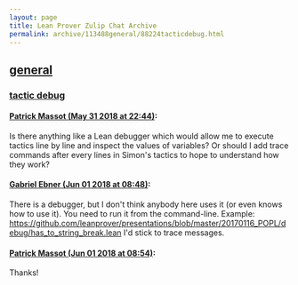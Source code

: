 ```yaml
---
layout: page
title: Lean Prover Zulip Chat Archive 
permalink: archive/113488general/88224tacticdebug.html
---
```


## [general](index.html)
### [tactic debug](88224tacticdebug.html)

#### [Patrick Massot (May 31 2018 at 22:44)](https://leanprover.zulipchat.com/#narrow/stream/113488-general/topic/tactic%20debug/near/127382538):
Is there anything like a Lean debugger which would allow me to execute tactics line by line and inspect the values of variables? Or should I add trace commands after every lines in Simon's tactics to hope to understand how they work?

#### [Gabriel Ebner (Jun 01 2018 at 08:48)](https://leanprover.zulipchat.com/#narrow/stream/113488-general/topic/tactic%20debug/near/127402959):
There is a debugger, but I don't think anybody here uses it (or even knows how to use it).  You need to run it from the command-line.  Example: https://github.com/leanprover/presentations/blob/master/20170116_POPL/debug/has_to_string_break.lean  I'd stick to trace messages.

#### [Patrick Massot (Jun 01 2018 at 08:54)](https://leanprover.zulipchat.com/#narrow/stream/113488-general/topic/tactic%20debug/near/127403142):
Thanks!

